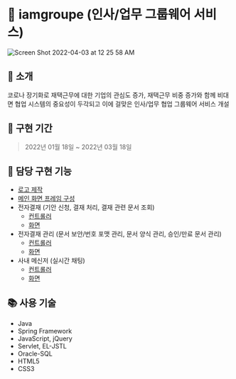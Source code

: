 # 🌳 iamgroupe (인사/업무 그룹웨어 서비스)
![Screen Shot 2022-04-03 at 12 25 58 AM](https://user-images.githubusercontent.com/85149442/161418664-6a780ecf-c187-4762-a39a-e065c5275794.png)

## 📝 소개
코로나 장기화로 재택근무에 대한 기업의 관심도 증가, 재택근무 비중 증가와 함께 비대면 협업 시스템의 중요성이 두각되고 이에 걸맞은 인사/업무 협업 그룹웨어 서비스 개설



## 📆 구현 기간
> 2022년 01월 18일 ~ 2022년 03월 18일


## 🦊 담당 구현 기능
- [로고 제작](IAmGroupee/src/main/webapp/resources/img/svg/img4.png)
- [메인 화면 프레임 구성](IAmGroupee/src/main/webapp/WEB-INF/views/mainPage.jsp)
- 전자결재 (기안 신청, 결재 처리, 결재 관련 문서 조회)
  * [컨트롤러](IAmGroupee/src/main/java/com/kh/iag/ea/controller/)
  * [화면](IAmGroupee/src/main/webapp/WEB-INF/views/ea/user/)
- 전자결재 관리 (문서 보안/번호 포맷 관리, 문서 양식 관리, 승인/만료 문서 관리)
  * [컨트롤러](IAmGroupee/src/main/java/com/kh/iag/ea/admin/controller/)
  * [화면](IAmGroupee/src/main/webapp/WEB-INF/views/ea/admin/)
- 사내 메신저 (실시간 채팅)
  * [컨트롤러](IAmGroupee/src/main/java/com/kh/iag/chat/controller/)
  * [화면](IAmGroupee/src/main/webapp/WEB-INF/views/chat/)



## 📚 사용 기술
- Java
- Spring Framework
- JavaScript, jQuery
- Servlet, EL-JSTL
- Oracle-SQL
- HTML5
- CSS3
